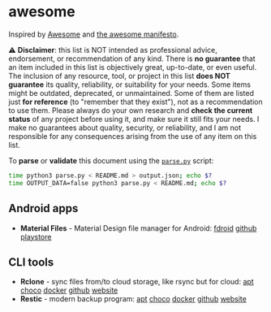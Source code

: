 # awesome

Inspired by [Awesome](https://awesome.re/) and [the awesome manifesto](https://github.com/sindresorhus/awesome/blob/main/awesome.md).

:warning: **Disclaimer**: this list is NOT intended as professional advice, endorsement, or recommendation of any kind. There is **no guarantee** that an item included in this list is objectively great, up-to-date, or even useful. The inclusion of any resource, tool, or project in this list **does NOT guarantee** its quality, reliability, or suitability for your needs. Some items might be outdated, deprecated, or unmaintained. Some of them are listed just **for reference** (to "remember that they exist"), not as a recommendation to use them. Please always do your own research and **check the current status** of any project before using it, and make sure it still fits your needs. I make no guarantees about quality, security, or reliability, and I am not responsible for any consequences arising from the use of any item on this list.

To **parse** or **validate** this document using the [`parse.py`](parse.py) script:

```bash
time python3 parse.py < README.md > output.json; echo $?
time OUTPUT_DATA=false python3 parse.py < README.md; echo $?
```

## Android apps

- **Material Files** - Material Design file manager for Android: [fdroid](https://f-droid.org/packages/me.zhanghai.android.files/) [github](https://github.com/zhanghai/MaterialFiles) [playstore](https://play.google.com/store/apps/details?id=me.zhanghai.android.files)

## CLI tools

- **Rclone** - sync files from/to cloud storage, like rsync but for cloud: [apt](https://packages.debian.org/bookworm/rclone) [choco](https://community.chocolatey.org/packages/rclone) [docker](https://hub.docker.com/r/rclone/rclone) [github](https://github.com/rclone/rclone) [website](https://rclone.org/)
- **Restic** - modern backup program: [apt](https://packages.debian.org/bookworm/restic) [choco](https://community.chocolatey.org/packages/restic) [docker](https://hub.docker.com/r/restic/restic) [github](https://github.com/restic/restic) [website](https://restic.net/)
